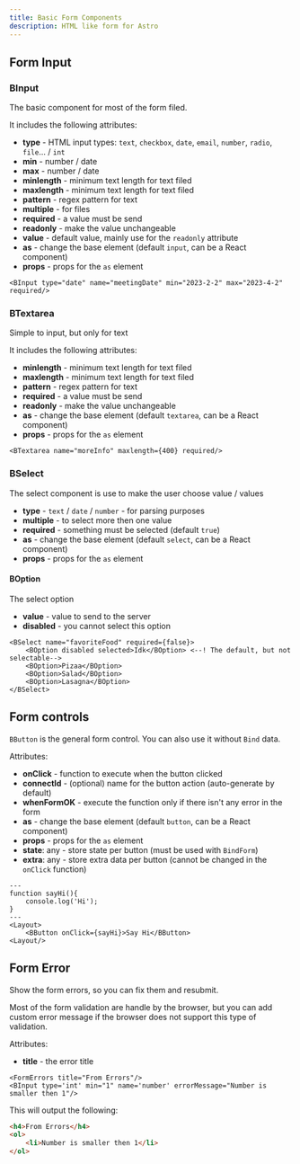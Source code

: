 ```yaml
---
title: Basic Form Components
description: HTML like form for Astro
---
```


## Form Input
### BInput

The basic component for most of the form filed.

It includes the following attributes:

- **type** - HTML input types: `text`, `checkbox`, `date`, `email`, `number`, `radio`, `file`... / `int`
- **min** - number / date
- **max** - number / date
- **minlength** - minimum text length for text filed
- **maxlength** - minimum text length for text filed
- **pattern** - regex pattern for text
- **multiple** - for files
- **required** - a value must be send
- **readonly** - make the value unchangeable
- **value** - default value, mainly use for the `readonly` attribute
- **as** - change the base element (default `input`, can be a React component)
- **props** - props for the `as` element

```astro
<BInput type="date" name="meetingDate" min="2023-2-2" max="2023-4-2" required/>
```

### BTextarea

Simple to input, but only for text

It includes the following attributes:

- **minlength** - minimum text length for text filed
- **maxlength** - minimum text length for text filed
- **pattern** - regex pattern for text
- **required** - a value must be send
- **readonly** - make the value unchangeable
- **as** - change the base element (default `textarea`, can be a React component)
- **props** - props for the `as` element

```astro
<BTextarea name="moreInfo" maxlength={400} required/>
```

### BSelect

The select component is use to make the user choose value / values

- **type** - `text` / `date` / `number` - for parsing purposes
- **multiple** - to select more then one value
- **required** - something must be selected (default `true`)
- **as** - change the base element (default `select`, can be a React component)
- **props** - props for the `as` element

#### BOption

The select option

- **value** - value to send to the server
- **disabled** - you cannot select this option

```astro
<BSelect name="favoriteFood" required={false}>
    <BOption disabled selected>Idk</BOption> <--! The default, but not selectable-->
    <BOption>Pizaa</BOption>
    <BOption>Salad</BOption>
    <BOption>Lasagna</BOption>
</BSelect>
```

## Form controls
`BButton` is the general form control. You can also use it without `Bind` data.

Attributes:
- **onClick** - function to execute when the button clicked
- **connectId** - (optional) name for the button action (auto-generate by default)
- **whenFormOK** - execute the function only if there isn't any error in the form
- **as** - change the base element (default `button`, can be a React component)
- **props** - props for the `as` element
- **state**: any - store state per button (must be used with `BindForm`)
- **extra**: any - store extra data per button (cannot be changed in the `onClick` function)

```astro
---
function sayHi(){
    console.log('Hi');
}
---
<Layout>
    <BButton onClick={sayHi}>Say Hi</BButton>
<Layout/>
```

## Form Error

Show the form errors, so you can fix them and resubmit.

Most of the form validation are handle by the browser, but you can add custom error message if the browser does not support this type of validation.

Attributes:
- **title** - the error title

```astro
<FormErrors title="From Errors"/>
<BInput type='int' min="1" name='number' errorMessage="Number is smaller then 1"/>
```

This will output the following:
```html
<h4>From Errors</h4>
<ol>
    <li>Number is smaller then 1</li>
</ol>
```
